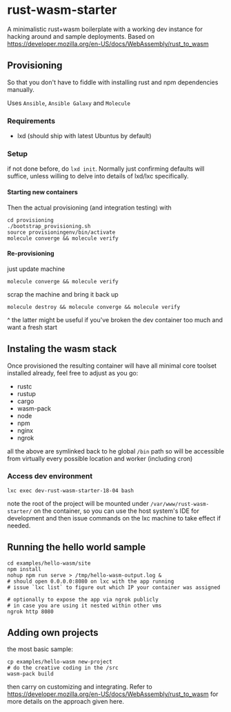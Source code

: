 # rust-wasm-starter

A minimalistic rust+wasm boilerplate with a working dev instance for hacking around and sample deployments.
Based on https://developer.mozilla.org/en-US/docs/WebAssembly/rust_to_wasm

## Provisioning

So that you don't have to fiddle with installing rust and npm dependencies manually.

Uses `Ansible`, `Ansible Galaxy` and `Molecule`

### Requirements

* lxd (should ship with latest Ubuntus by default)

### Setup

if not done before, do `lxd init`. Normally just confirming defaults will suffice,
unless willing to delve into details of lxd/lxc specifically.


#### Starting new containers

Then the actual provisioning (and integration testing) with

    cd provisioning
    ./bootstrap_provisioning.sh
    source provisioningenv/bin/activate
    molecule converge && molecule verify

#### Re-provisioning

just update machine

    molecule converge && molecule verify

scrap the machine and bring it back up

    molecule destroy && molecule converge && molecule verify

^ the latter might be useful if you've broken the dev container too much and want a fresh start


## Instaling the wasm stack

Once provisioned the resulting container will have all minimal core toolset installed already,
feel free to adjust as you go:

* rustc
* rustup
* cargo
* wasm-pack
* node
* npm
* nginx
* ngrok

all the above are symlinked back to he global `/bin` path so will be accessible from virtually
every possible location and worker (including cron)

### Access dev environment


    lxc exec dev-rust-wasm-starter-18-04 bash


note the root of the project will be mounted under `/var/www/rust-wasm-starter/` on the container, so you can use
the host system's IDE for development and then issue commands on the lxc machine to take effect if needed.


## Running the hello world sample

    cd examples/hello-wasm/site
    npm install
    nohup npm run serve > /tmp/hello-wasm-output.log &
    # should open 0.0.0.0:8080 on lxc with the app running
    # issue `lxc list` to figure out which IP your container was assigned

    # optionally to expose the app via ngrok publicly
    # in case you are using it nested within other vms
    ngrok http 8080

## Adding own projects

the most basic sample:

    cp examples/hello-wasm new-project
    # do the creative coding in the /src
    wasm-pack build

then carry on customizing and integrating. Refer to https://developer.mozilla.org/en-US/docs/WebAssembly/rust_to_wasm
for more details on the approach given here.
